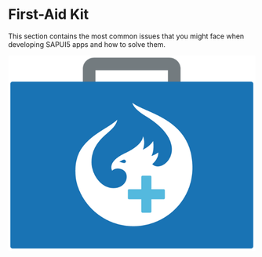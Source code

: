<!-- loiodfe4f79843c44c40b3fb95ebffb65646 -->

# First-Aid Kit

This section contains the most common issues that you might face when developing SAPUI5 apps and how to solve them.

 ![](../03_Get-Started/images/First-Aid_Kit_3e7f72e.png) 

